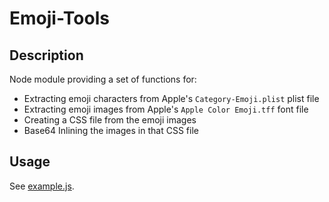 # Emoji-Tools

## Description

Node module providing a set of functions for:

* Extracting emoji characters from Apple's `Category-Emoji.plist` plist file
* Extracting emoji images from Apple's `Apple Color Emoji.tff` font file
* Creating a CSS file from the emoji images
* Base64 Inlining the images in that CSS file 

## Usage

See [example.js](example.js).